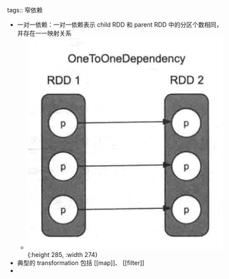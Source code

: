 tags:: 窄依赖

- 一对一依赖：一对一依赖表示 child RDD 和 parent RDD 中的分区个数相同，并存在一一映射关系
	- ![image.png](../assets/image_1680661819398_0.png){:height 285, :width 274}
- 典型的 transformation 包括 [[map]]、 [[filter]]
-